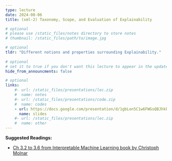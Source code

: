```yaml
---
type: lecture
date: 2024-08-06
title: (xml-2) Taxonomy, Scope, and Evaluation of Explainability

# optional
# please use /static_files/notes directory to store notes
# thumbnail: /static_files/path/to/image.jpg

# optional
tldr: "Different notions and properties surrounding Explainability."
  
# optional
# set it to true if you don't want this lecture to appear in the updates section
hide_from_announcments: false

# optional
links: 
    #- url: /static_files/presentations/lec.zip
    #  name: notes
    #- url: /static_files/presentations/code.zip
    #  name: codes
    - url: https://docs.google.com/presentation/d/1gbLon5C1w6FWGsQBJhkkSLNxCdvO70GB54wZgWFwdAA/edit?usp=sharing
      name: slides
    #- url: /static_files/presentations/lec.zip
    #  name: other
---
```


**Suggested Readings:**
- [Ch 3.2 to 3.6 from Interpretable Machine Learning book by Christoph Molnar](https://christophm.github.io/interpretable-ml-book/interpretability-importance.html)
